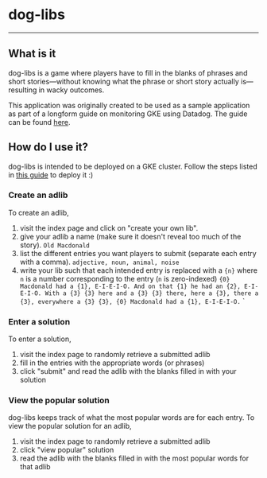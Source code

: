 # dog-libs
---

## What is it
dog-libs is a game where players have to fill in the blanks of phrases and short stories—without knowing what the phrase or short story actually is—resulting in wacky outcomes.

This application was originally created to be used as a sample application as part of a longform guide on monitoring GKE using Datadog. The guide can be found [here](https://datadoghq.com/blog/monitor-google-kubernetes-engine/).

## How do I use it?

dog-libs is intended to be deployed on a GKE cluster. Follow the steps listed in [this guide](https://datadoghq.com/blog/monitor-google-kubernetes-engine/) to deploy it :)

### Create an adlib

To create an adlib,

1. visit the index page and click on "create your own lib".
2. give your adlib a name (make sure it doesn't reveal too much of the story).
`Old Macdonald`
3. list the different entries you want players to submit (separate each entry with a comma).
`adjective, noun, animal, noise`
4. write your lib such that each intended entry is replaced with a `{n}` where `n` is a number corresponding to the entry (`n` is zero-indexed)
`{0} Macdonald had a {1}, E-I-E-I-O. And on that {1} he had an {2}, E-I-E-I-O. With a {3} {3} here and a {3} {3} there, here a {3}, there a {3}, everywhere a {3} {3}, {0} Macdonald had a {1}, E-I-E-I-O.`
`
### Enter a solution

To enter a solution,

1. visit the index page to randomly retrieve a submitted adlib
2. fill in the entries with the appropriate words (or phrases)
3. click "submit" and read the adlib with the blanks filled in with your solution

### View the popular solution

dog-libs keeps track of what the most popular words are for each entry. To view the popular solution for an adlib,

1. visit the index page to randomly retrieve a submitted adlib
2. click "view popular" solution
3. read the adlib with the blanks filled in with the most popular words for that adlib
